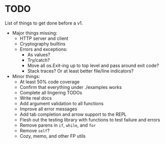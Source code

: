 # TODO

List of things to get done before a v1.

* Major things missing:
    * HTTP server and client
    * Cryptography builtins
    * Errors and exceptions:
        * As values?
        * Try/catch?
        * Move all os.Exit-ing up to top level and pass around exit code?
        * Stack traces? Or at least better file/line indicators?
* Minor things:
    * At least 50% code coverage
    * Confirm that everything under ./examples works
    * Complete all lingering TODOs
    * Write real docs
    * Add argument validation to all functions
    * Improve all error messages
    * Add tab completion and arrow support to the REPL
    * Flesh out the testing library with functions to test failure and errors
    * Remove parens in `if`, `while`, and `for`
    * Remove `self`?
    * Cozy, memo, and other FP utils
